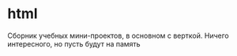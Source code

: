 # html
Сборник учебных мини-проектов, в основном с верткой. Ничего интересного, но пусть будут на память
